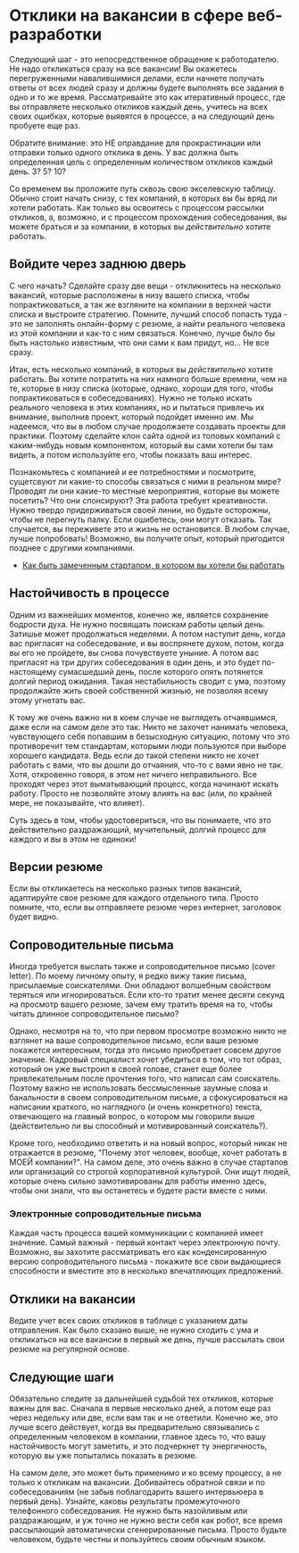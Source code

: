 # Отклики на вакансии в сфере веб-разработки

Следующий шаг - это непосредственное обращение к работодателю. Не надо откликаться сразу на все вакансии! Вы окажетесь перегруженными навалившимися делами, если начнете получать ответы от всех людей сразу и должны будете выполнять все задания в одно и то же время. Рассматривайте это как итеративный процесс, где вы отправляете несколько откликов каждый день, учитесь на всех своих ошибках, которые выявятся в процессе, а на следующий день пробуете еще раз.

Обратите внимание: это НЕ оправдание для прокрастинации или отправки только одного отклика в день. У вас должна быть определенная цель с определенным количеством откликов каждый день. 3? 5? 10?

Со временем вы проложите путь сквозь свою экселевскую таблицу. Обычно стоит начать снизу, с тех компаний, в которых вы бы вряд ли хотели работать. Как только вы освоитесь с процессом рассылки откликов, а, возможно, и с процессом прохождения собеседования, вы можете браться и за компании, в которых вы *действительно* хотите работать.

## Войдите через заднюю дверь

С чего начать? Сделайте сразу две вещи - откликнитесь на несколько вакансий, которые расположены в низу вашего списка, чтобы попрактиковаться, а так же взгляните на компании в верхней части списка и выстроите стратегию. Помните, лучший способ попасть туда - это не заполнять онлайн-форму с резюме, а найти реального человека из этой компании и как-то с ним связаться. Конечно, лучше было бы быть настолько известным, что они сами к вам придут, но... Не все сразу.

Итак, есть несколько компаний, в которых вы *действительно* хотите работать. Вы хотите потратить на них намного больше времени, чем на те, которые в низу списка (которые, однако, хороши для того, чтобы попрактиковаться в собеседованиях). Нужно не только искать реального человека в этих компаниях, но и пытаться привлечь их внимание, выполнив проект, который подойдет именно им. Мы надеемся, что вы в любом случае продолжаете создавать проекты для практики. Поэтому сделайте клон сайта одной из топовых компаний с каким-нибудь новым компонентом, который вы сами хотели бы там видеть, а потом используйте его, чтобы показать ваш интерес.

Познакомьтесь с компанией и ее потребностями и посмотрите, сущетсвуют ли какие-то способы связаться с ними в реальном мире? Проводят ли они какие-то местные мероприятия, которые вы можете посетить? Что они спонсируют? Эта работа требует креативности. Нужно твердо придерживаться своей линии, но будьте осторожны, чтобы не перегнуть палку. Если ошибетесь, они могут отказать. Так случается, вы переживете это и жизнь не остановится. В любом случае, лучше попробовать! Возможно, вы получите опыт, который пригодится позднее с другими компаниями.

* [Как быть замеченным стартапом, в котором вы хотели бы работать](http://www.thedailymuse.com/job-search/want-to-work-for-a-start-up-heres-how-to-get-noticed/)

## Настойчивость в процессе

Одним из важнейших моментов, конечно же, является сохранение бодрости духа. Не нужно посвящать поискам работы целый день. Затишье может продолжаться неделями. А потом наступит день, когда вас пригласят на собеседование, и вы воспрянете духом, потом, когда вы его не пройдете, вы снова почувствуете уныние. А потом вас пригласят на три других собеседования в один день, и это будет по-настоящему сумасшедший день, после которого опять потянется долгий период ожидания. Такая нестабильность сводит с ума, поэтому продолжайте жить своей собственной жизнью, не позволяя всему этому угнетать вас.

К тому же очень важно ни в коем случае не выглядеть отчаявшимся, даже если на самом деле это так. Никто не захочет нанимать человека, чувствующего себя попавшим в безысходную ситуацию, потому что это противоречит тем стандартам, которыми люди пользуются при выборе хорошего кандидата. Ведь если до такой степени никто не хочет работать с вами, что вы дошли до отчаяния, что-то с вами явно не так. Хотя, откровенно говоря, в этом нет ничего неправильного. Все проходят через этот выматывающий процесс, когда начинают искать работу. Просто не позволяйте этому влиять на вас (или, по крайней мере, не показывайте, что влияет).

Суть здесь в том, чтобы удостовериться, что вы понимаете, что это действительно раздражающий, мучительный, долгий процесс для каждого и вы в этом не одиноки!

## Версии резюме

Если вы откликаетесь на несколько разных типов вакансий, адаптируйте свое резюме для каждого отдельного типа. Просто помните, что, если вы отправляете резюме через интернет, заголовок будет видно.

## Сопроводительные письма

Иногда требуется выслать также и сопроводительное письмо (cover letter). По моему личному опыту, я редко вижу такие письма, присылаемые соискателями. Они обладают волшебным свойством теряться или игнорироваться. Если кто-то тратит менее десяти секунд на просмотр вашего резюме, зачем ему тратить время на то, чтобы читать длинное сопроводительное письмо?

Однако, несмотря на то, что при первом просмотре возможно никто не взглянет на ваше сопроводительное письмо, если ваше резюме покажется интересным, тогда это письмо приобретает совсем другое значение. Кадровый специалист хочет убедиться в том, что тот образ, который он уже выстроил в своей голове, станет еще более привлекательным после прочтения того, что написал сам соискатель. Поэтому важно не использовать бессмысленные заумные слова и банальности в своем сопроводительном письме, а сфокусироваться на написании краткого, но наглядного (и очень конкретного) текста, отвечающего на главный вопрос, о котором мы говорили выше (действительно ли вы способный и мотивированный соискатель?).

Кроме того, необходимо ответить и на новый вопрос, который никак не отражается в резюме, "Почему этот человек, вообще, хочет работать в МОЕЙ компании?". На самом деле, это очень важно в случае стартапов или организаций со строгой корпоративной культурой. Они ищут людей, которые очень сильно замотивированы для работы именно здесь, чтобы они знали, что вы останетесь и будете расти вместе с ними.

### Электронные сопроводительные письма

Каждая часть процесса вашей коммуникации с компанией имеет значение. Самый важный - первый контакт через электронную почту. Возможно, вы захотите рассматривать его как конденсированную версию сопроводительного письма - покажите все свои выдающиеся способности и вместите это в несколько впечатляющих предложений.

## Отклики на вакансии

Ведите учет всех своих откликов в таблице с указанием даты отправления. Как было сказано выше, не нужно сходить с ума и откликаться на все вакансии в первый же день, лучше рассылать свои резюме на регулярной основе.

## Следующие шаги

Обязательно следите за дальнейшей судьбой тех откликов, которые важны для вас. Сначала в первые несколько дней, а потом еще раз через недельку или две, если вам так и не ответили. Конечно же, это лучше всего действует, когда вы предварительно связывались с определенным человеком в компании, главное здесь то, что вашу настойчивость могут заметить, и это подчеркнет ту энергичность, которую вы уже попытались показать в резюме.

На самом деле, это может быть применимо и ко всему процессу, а не только к откликам на вакансии. Добивайтесь обратной связи и по собеседованиям (не забыв поблагодарить вашего интервьюера в первый день). Узнайте, каковы  результаты промежуточного телефонного собеседования. Не нужно быть назойливым или раздражающим, и уж точно не нужно вести себя как робот, все время рассылающий автоматически сгенерированные письма. Просто будьте человеком, будьте честны и пользуйтесь своим обычным языком.